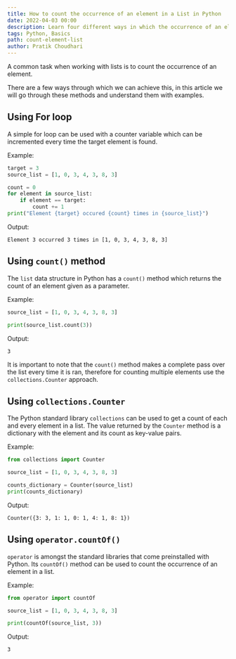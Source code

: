 ```yaml
---
title: How to count the occurrence of an element in a List in Python 
date: 2022-04-03 00:00
description: Learn four different ways in which the occurrence of an element in a List can be counted.
tags: Python, Basics
path: count-element-list
author: Pratik Choudhari
---
```


A common task when working with lists is to count the occurrence of an element.

There are a few ways through which we can achieve this, in this article we will go through these methods and understand them with examples.

## Using For loop

A simple for loop can be used with a counter variable which can be incremented every time the target element is found.

Example:

```python
target = 3
source_list = [1, 0, 3, 4, 3, 8, 3]

count = 0
for element in source_list:
    if element == target:
        count += 1
print("Element {target} occured {count} times in {source_list}")
```

Output:

```console
Element 3 occurred 3 times in [1, 0, 3, 4, 3, 8, 3]
```

## Using `count()` method

The `list` data structure in Python has a `count()` method which returns the count of an element given as a parameter.

Example:

```python
source_list = [1, 0, 3, 4, 3, 8, 3]

print(source_list.count(3))
```

Output:

```console
3
```

It is important to note that the `count()` method makes a complete pass over the list every time it is ran, therefore for counting multiple elements use the `collections.Counter` approach.

## Using `collections.Counter`

The Python standard library `collections` can be used to get a count of each and every element in a list. The value returned by the `Counter` method is a dictionary with the element and its count as key-value pairs.

Example:

```python
from collections import Counter

source_list = [1, 0, 3, 4, 3, 8, 3]

counts_dictionary = Counter(source_list)
print(counts_dictionary)
```

Output:

```console
Counter({3: 3, 1: 1, 0: 1, 4: 1, 8: 1})
```

## Using `operator.countOf()`

`operator` is amongst the standard libraries that come preinstalled with Python. Its `countOf()` method can be used to count the occurrence of an element in a list.

Example:

```python
from operator import countOf

source_list = [1, 0, 3, 4, 3, 8, 3]

print(countOf(source_list, 3))
```

Output:

```console
3
```
